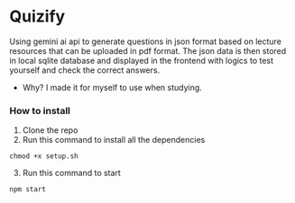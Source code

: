 # Quizify
Using gemini ai api to generate questions in json format based on lecture resources that can be uploaded in pdf format. The json data is then stored in local sqlite database and displayed in the frontend with logics to test yourself and check the correct answers.
* Why? I made it for myself to use when studying.
### How to install
1) Clone the repo
2) Run this command to install all the dependencies
```
chmod +x setup.sh
```
3) Run this command to start
```
npm start
```
